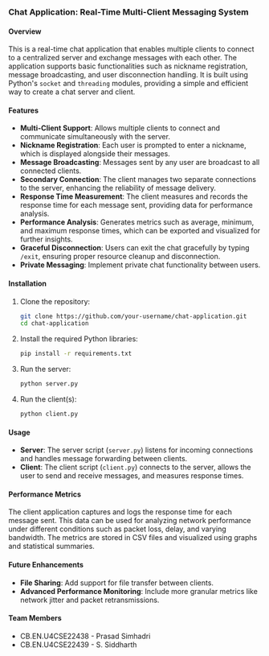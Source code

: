 ### Chat Application: Real-Time Multi-Client Messaging System

#### Overview
This is a real-time chat application that enables multiple clients to connect to a centralized server and exchange messages with each other. The application supports basic functionalities such as nickname registration, message broadcasting, and user disconnection handling. It is built using Python's `socket` and `threading` modules, providing a simple and efficient way to create a chat server and client.

#### Features

- **Multi-Client Support**: Allows multiple clients to connect and communicate simultaneously with the server.
- **Nickname Registration**: Each user is prompted to enter a nickname, which is displayed alongside their messages.
- **Message Broadcasting**: Messages sent by any user are broadcast to all connected clients.
- **Secondary Connection**: The client manages two separate connections to the server, enhancing the reliability of message delivery.
- **Response Time Measurement**: The client measures and records the response time for each message sent, providing data for performance analysis.
- **Performance Analysis**: Generates metrics such as average, minimum, and maximum response times, which can be exported and visualized for further insights.
- **Graceful Disconnection**: Users can exit the chat gracefully by typing `/exit`, ensuring proper resource cleanup and disconnection.
- **Private Messaging**: Implement private chat functionality between users.

#### Installation

1. Clone the repository:
   ```bash
   git clone https://github.com/your-username/chat-application.git
   cd chat-application
   ```

2. Install the required Python libraries:
   ```bash
   pip install -r requirements.txt
   ```

3. Run the server:
   ```bash
   python server.py
   ```

4. Run the client(s):
   ```bash
   python client.py
   ```

#### Usage

- **Server**: The server script (`server.py`) listens for incoming connections and handles message forwarding between clients.
- **Client**: The client script (`client.py`) connects to the server, allows the user to send and receive messages, and measures response times.

#### Performance Metrics

The client application captures and logs the response time for each message sent. This data can be used for analyzing network performance under different conditions such as packet loss, delay, and varying bandwidth. The metrics are stored in CSV files and visualized using graphs and statistical summaries.

#### Future Enhancements
- **File Sharing**: Add support for file transfer between clients.
- **Advanced Performance Monitoring**: Include more granular metrics like network jitter and packet retransmissions.

#### Team Members
- CB.EN.U4CSE22438 - Prasad Simhadri 
- CB.EN.U4CSE22439 - S. Siddharth
  

